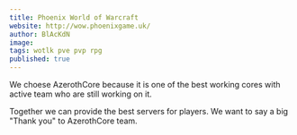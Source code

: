 ```yaml
---
title: Phoenix World of Warcraft
website: http://wow.phoenixgame.uk/
author: BlAcKdN
image:
tags: wotlk pve pvp rpg
published: true
---
```


We choese AzerothCore because it is one of the best working cores with active team who are still working on it.

Together we can provide the best servers for players. We want to say a big "Thank you" to AzerothCore team.
